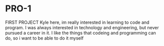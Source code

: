 # PRO-1
FIRST PROJECT 
Kyle here, im really interested in learning to code and program.  I was always interested in technology and engineering, but never pursued a career in it.  I like the things that codeing and programming can do, so i want to be able to do it myself
